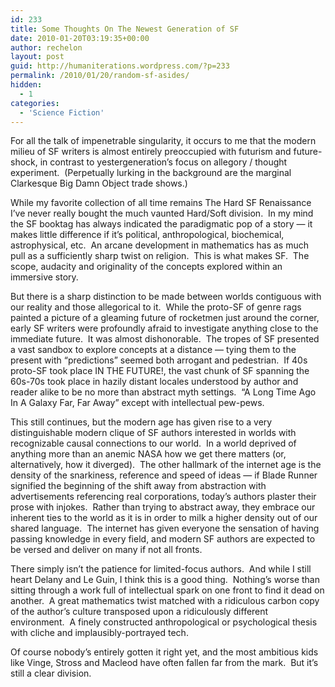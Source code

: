 ```yaml
---
id: 233
title: Some Thoughts On The Newest Generation of SF
date: 2010-01-20T03:19:35+00:00
author: rechelon
layout: post
guid: http://humaniterations.wordpress.com/?p=233
permalink: /2010/01/20/random-sf-asides/
hidden:
  - 1
categories:
  - 'Science Fiction'
---
```

For all the talk of impenetrable singularity, it occurs to me that the modern milieu of SF writers is almost entirely preoccupied with futurism and future-shock, in contrast to yestergeneration&#8217;s focus on allegory / thought experiment.  (Perpetually lurking in the background are the marginal Clarkesque Big Damn Object trade shows.)

While my favorite collection of all time remains The Hard SF Renaissance I&#8217;ve never really bought the much vaunted Hard/Soft division.  In my mind the SF booktag has always indicated the paradigmatic pop of a story &#8212; it makes little difference if it&#8217;s political, anthropological, biochemical, astrophysical, etc.  An arcane development in mathematics has as much pull as a sufficiently sharp twist on religion.  This is what makes SF.  The scope, audacity and originality of the concepts explored within an immersive story.

But there is a sharp distinction to be made between worlds contiguous with our reality and those allegorical to it.  While the proto-SF of genre rags painted a picture of a gleaming future of rocketmen just around the corner, early SF writers were profoundly afraid to investigate anything close to the immediate future.  It was almost dishonorable.  The tropes of SF presented a vast sandbox to explore concepts at a distance &#8212; tying them to the present with &#8220;predictions&#8221; seemed both arrogant and pedestrian.  If 40s proto-SF took place IN THE FUTURE!, the vast chunk of SF spanning the 60s-70s took place in hazily distant locales understood by author and reader alike to be no more than abstract myth settings.  &#8220;A Long Time Ago In A Galaxy Far, Far Away&#8221; except with intellectual pew-pews.

This still continues, but the modern age has given rise to a very distinguishable modern clique of SF authors interested in worlds with recognizable causal connections to our world.  In a world deprived of anything more than an anemic NASA how we get there matters (or, alternatively, how it diverged).  The other hallmark of the internet age is the density of the snarkiness, reference and speed of ideas &#8212; if Blade Runner signified the beginning of the shift away from abstraction with advertisements referencing real corporations, today&#8217;s authors plaster their prose with injokes.  Rather than trying to abstract away, they embrace our inherent ties to the world as it is in order to milk a higher density out of our shared language.  The internet has given everyone the sensation of having passing knowledge in every field, and modern SF authors are expected to be versed and deliver on many if not all fronts.

There simply isn&#8217;t the patience for limited-focus authors.  And while I still heart Delany and Le Guin, I think this is a good thing.  Nothing&#8217;s worse than sitting through a work full of intellectual spark on one front to find it dead on another.  A great mathematics twist matched with a ridiculous carbon copy of the author&#8217;s culture transposed upon a ridiculously different environment.  A finely constructed anthropological or psychological thesis with cliche and implausibly-portrayed tech.

Of course nobody&#8217;s entirely gotten it right yet, and the most ambitious kids like Vinge, Stross and Macleod have often fallen far from the mark.  But it&#8217;s still a clear division.